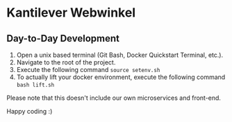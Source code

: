 # Kantilever Webwinkel

## Day-to-Day Development
1. Open a unix based terminal (Git Bash, Docker Quickstart Terminal, etc.).
2. Navigate to the root of the project.
3. Execute the following command `source setenv.sh`
4. To actually lift your docker environment, execute the following command `bash lift.sh`

Please note that this doesn't include our own microservices and front-end.

Happy coding :)

